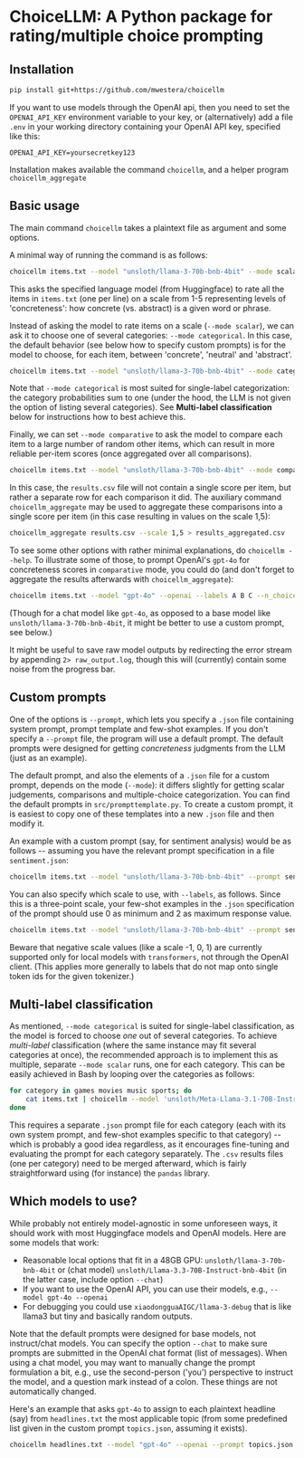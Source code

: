 # ChoiceLLM: A Python package for rating/multiple choice prompting 

## Installation

```bash
pip install git+https://github.com/mwestera/choicellm
```

If you want to use models through the OpenAI api, then you need to set the `OPENAI_API_KEY` environment variable to your key, or (alternatively) add a file `.env` in your working directory containing your OpenAI API key, specified like this:

`OPENAI_API_KEY=yoursecretkey123`

Installation makes available the command `choicellm`, and a helper program `choicellm_aggregate`

## Basic usage

The main command `choicellm` takes a plaintext file as argument and some options.

A minimal way of running the command is as follows:

```bash
choicellm items.txt --model "unsloth/llama-3-70b-bnb-4bit" --mode scalar > results.csv
```

This asks the specified language model (from Huggingface) to rate all the items in `items.txt` (one per line) on a scale from 1-5 representing levels of 'concreteness': how concrete (vs. abstract) is a given word or phrase.

Instead of asking the model to rate items on a scale (`--mode scalar`), we can ask it to choose one of several categories: `--mode categorical`. In this case, the default behavior (see below how to specify custom prompts) is for the model to choose, for each item, between 'concrete', 'neutral' and 'abstract'.

```bash
choicellm items.txt --model "unsloth/llama-3-70b-bnb-4bit" --mode categorical > results.csv
```

Note that `--mode categorical` is most suited for single-label categorization: the category probabilities sum to one (under the hood, the LLM is not given the option of listing several categories). See **Multi-label classification** below for instructions how to best achieve this.

Finally, we can set `--mode comparative` to ask the model to compare each item to a large number of random other items, which can result in more reliable per-item scores (once aggregated over all comparisons).

```bash
choicellm items.txt --model "unsloth/llama-3-70b-bnb-4bit" --mode comparative > results.csv
```

In this case, the `results.csv` file will not contain a single score per item, but rather a separate row for each comparison it did. The auxiliary command `choicellm_aggregate` may be used to aggregate these comparisons into a single score per item (in this case resulting in values on the scale 1,5):

```bash
choicellm_aggregate results.csv --scale 1,5 > results_aggregated.csv
```

To see some other options with rather minimal explanations, do `choicellm --help`. To illustrate some of those, to prompt OpenAI's `gpt-4o` for concreteness scores in `comparative` mode, you could do (and don't forget to aggregate the results afterwards with `choicellm_aggregate`):

```bash
choicellm items.txt --model "gpt-4o" --openai --labels A B C --n_choices 3 --n_comparisons 50 --mode comparative > results.csv
```

(Though for a chat model like `gpt-4o`, as opposed to a base model like `unsloth/llama-3-70b-bnb-4bit`, it might be better to use a custom prompt, see below.)

It might be useful to save raw model outputs by redirecting the error stream by appending `2> raw_output.log`, though this will (currently) contain some noise from the progress bar.

## Custom prompts

One of the options is `--prompt`, which lets you specify a `.json` file containing system prompt, prompt template and few-shot examples. If you don't specify a `--prompt` file, the program will use a default prompt. The default prompts were designed for getting _concreteness_ judgments from the LLM (just as an example).

The default prompt, and also the elements of a `.json` file for a custom prompt, depends on the mode (`--mode`): it differs slightly for getting scalar judgements, comparisons and multiple-choice categorization. You can find the default prompts in `src/prompttemplate.py`. To create a custom prompt, it is easiest to copy one of these templates into a new `.json` file and then modify it. 

An example with a custom prompt (say, for sentiment analysis) would be as follows -- assuming you have the relevant prompt specification in a file `sentiment.json`: 

```bash
choicellm items.txt --model "unsloth/llama-3-70b-bnb-4bit" --prompt sentiment.json --mode scalar > results.csv
```

You can also specify which scale to use, with `--labels`, as follows. Since this is a three-point scale, your few-shot examples in the `.json` specification of the prompt should use 0 as minimum and 2 as maximum response value.

```bash
choicellm items.txt --model "unsloth/llama-3-70b-bnb-4bit" --prompt sentiment.json --labels -1 0 1 --mode scalar > results.csv
```

Beware that negative scale values (like a scale -1, 0, 1) are currently supported only for local models with `transformers`, not through the OpenAI client. (This applies more generally to labels that do not map onto single token ids for the given tokenizer.)

## Multi-label classification

As mentioned, `--mode categorical` is suited for single-label classification, as the model is forced to choose _one_ out of several categories. To achieve _multi-label_ classification (where the same instance may fit several categories at once), the recommended approach is to implement this as multiple, separate `--mode scalar` runs, one for each category. This can be easily achieved in Bash by looping over the categories as follows:

```bash
for category in games movies music sports; do
    cat items.txt | choicellm --model 'unsloth/Meta-Llama-3.1-70B-Instruct-bnb-4bit' --chat --mode scalar --prompt "$category.json" > "$category.csv"
done
```

This requires a separate `.json` prompt file for each category (each with its own system prompt, and few-shot examples specific to that category) -- which is probably a good idea regardless, as it encourages fine-tuning and evaluating the prompt for each category separately. The `.csv` results files (one per category) need to be merged afterward, which is fairly straightforward using (for instance) the `pandas` library. 


## Which models to use?

While probably not entirely model-agnostic in some unforeseen ways, it should work with most Huggingface models and OpenAI models. Here are some models that work: 

- Reasonable local options that fit in a 48GB GPU: `unsloth/llama-3-70b-bnb-4bit` or (chat model) `unsloth/Llama-3.3-70B-Instruct-bnb-4bit` (in the latter case, include option `--chat`)
- If you want to use the OpenAI API, you can use their models, e.g., `--model gpt-4o --openai`
- For debugging you could use `xiaodongguaAIGC/llama-3-debug` that is like llama3 but tiny and basically random outputs. 

Note that the default prompts were designed for base models, not instruct/chat models. You can specify the option `--chat` to make sure prompts are submitted in the OpenAI chat format (list of messages). When using a chat model, you may want to manually change the prompt formulation a bit, e.g., use the second-person ('you') perspective to instruct the model, and a question mark instead of a colon. These things are not automatically changed.

Here's an example that asks `gpt-4o` to assign to each plaintext headline (say) from `headlines.txt` the most applicable topic (from some predefined list given in the custom prompt `topics.json`, assuming it exists). 

```bash
choicellm headlines.txt --model "gpt-4o" --openai --prompt topics.json --mode categorical > results.csv 2> raw_llm_output.log
```


